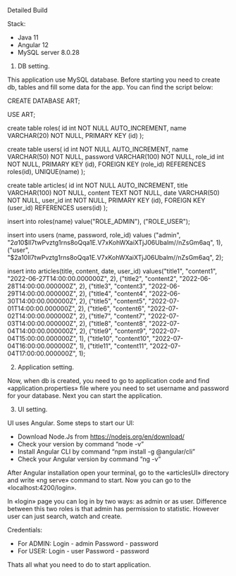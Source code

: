 Detailed Build

Stack:
- Java 11
- Angular 12
- MySQL server 8.0.28

1. DB setting.

This application use MySQL database. Before starting you need to create db, tables and fill some data for the app. You can find the script below:

CREATE DATABASE ART;

USE ART;

create table roles(
	id int NOT NULL AUTO_INCREMENT,
	name VARCHAR(20) NOT NULL,
	PRIMARY KEY (id)
);

create table users(
	id int NOT NULL AUTO_INCREMENT,
	name VARCHAR(50) NOT NULL,
	password VARCHAR(100) NOT NULL,
	role_id int NOT NULL,
	PRIMARY KEY (id), 
	FOREIGN KEY (role_id) REFERENCES roles(id),
	UNIQUE(name)
);

create table articles(
	id int NOT NULL AUTO_INCREMENT,
	title VARCHAR(100) NOT NULL,
	content TEXT NOT NULL,
	date VARCHAR(50) NOT NULL,
	user_id int NOT NULL,
	PRIMARY KEY (id), 
	FOREIGN KEY (user_id) REFERENCES users(id)
);

insert into roles(name) value("ROLE_ADMIN"), ("ROLE_USER");

insert into users (name, password, role_id) values 
("admin", "$2a$10$Il7twPvztg1rns8oQqa1E.V7xKohWXaiXTjJ06Ubalm//nZsGm6aq", 1), 
("user", "$2a$10$Il7twPvztg1rns8oQqa1E.V7xKohWXaiXTjJ06Ubalm//nZsGm6aq", 2);

insert into articles(title, content, date, user_id) values("title1", "content1", "2022-06-27T14:00:00.000000Z", 2), ("title2", "content2", "2022-06-28T14:00:00.000000Z", 2), ("title3", "content3", "2022-06-29T14:00:00.000000Z", 2), ("title4", "content4", "2022-06-30T14:00:00.000000Z", 2), ("title5", "content5", "2022-07-01T14:00:00.000000Z", 2), ("title6", "content6", "2022-07-02T14:00:00.000000Z", 2), ("title7", "content7", "2022-07-03T14:00:00.000000Z", 2), ("title8", "content8", "2022-07-04T14:00:00.000000Z", 2), ("title9", "content9", "2022-07-04T15:00:00.000000Z", 1), ("title10", "content10", "2022-07-04T16:00:00.000000Z", 1), ("title11", "content11", "2022-07-04T17:00:00.000000Z", 1);

2. Application setting.   
 
Now, when db is created, you need to go to application code and find «application.properties» file where you need to set username and password for your database. Next you can start the application.

3. UI setting.

UI uses Angular. Some steps to start our UI:
- Download Node.Js from https://nodejs.org/en/download/
- Check your version by command “node -v”
- Install Angular CLI by command “npm install -g @angular/cli”
- Check your Angular version by command “ng -v”

After Angular installation open your terminal, go to the «articlesUI» directory and write «ng serve» command to start. Now you can go to the «localhost:4200/login».

In «login» page you can log in by two ways: as admin or as user. Difference between this two roles is that admin has permission to statistic. However user can just search, watch and create.

Credentials:

- For ADMIN:
	Login - admin
	Password - password
- For USER:
	Login - user
	Password - password


Thats all what you need to do to start application.


